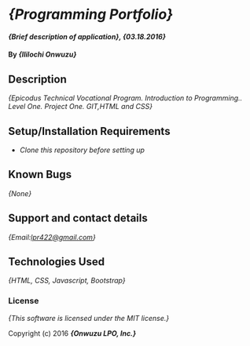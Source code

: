 # _{Programming Portfolio}_

#### _{Brief description of application}, {03.18.2016}_

#### By _**{Ililochi Onwuzu}**_

## Description

_{Epicodus Technical Vocational Program. Introduction to Programming.. Level One. Project One. GIT,HTML and CSS}_

## Setup/Installation Requirements

* _Clone this repository before setting up_



## Known Bugs

_{None}_

## Support and contact details

_{Email:lpr422@gmail.com}_

## Technologies Used

_{HTML, CSS, Javascript, Bootstrap}_

### License

*{This software is licensed under the MIT license.}*

Copyright (c) 2016 **_{Onwuzu LPO, Inc.}_**
